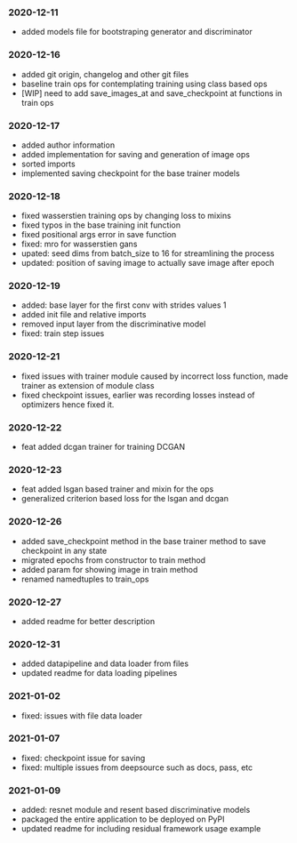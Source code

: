 ### 2020-12-11
- added models file for bootstraping generator and discriminator

### 2020-12-16
- added git origin, changelog and other git files
- baseline train ops for contemplating training using class based ops
- [WIP] need to add save_images_at and save_checkpoint at functions in train ops

### 2020-12-17
- added author information
- added implementation for saving and generation of image ops
- sorted imports
- implemented saving checkpoint for the base trainer models

### 2020-12-18
- fixed wasserstien training ops by changing loss to mixins
- fixed typos in the base training init function
- fixed positional args error in save function
- fixed: mro for wasserstien gans
- upated: seed dims from batch_size to 16 for streamlining the process
- updated: position of saving image to actually save image after epoch

### 2020-12-19
- added: base layer for the first conv with strides values 1
- added init file and relative imports
- removed input layer from the discriminative model
- fixed: train step issues

### 2020-12-21
- fixed issues with trainer module caused by incorrect loss function, made trainer as extension of module class
- fixed checkpoint issues, earlier was recording losses instead of optimizers hence fixed it.

### 2020-12-22
- feat added dcgan trainer for training DCGAN

### 2020-12-23
- feat added lsgan based trainer and mixin for the ops
- generalized criterion based loss for the lsgan and dcgan

### 2020-12-26
- added save_checkpoint method in the base trainer method to save checkpoint in any state
- migrated epochs from constructor to train method
- added param for showing image in train method
- renamed namedtuples to train_ops

### 2020-12-27
- added readme for better description

### 2020-12-31
- added datapipeline and data loader from files
- updated readme for data loading pipelines

### 2021-01-02
- fixed: issues with file data loader

### 2021-01-07
- fixed: checkpoint issue for saving
- fixed: multiple issues from deepsource such as docs, pass, etc

### 2021-01-09
- added: resnet module and resent based discriminative models
- packaged the entire application to be deployed on PyPI
- updated readme for including residual framework usage example
